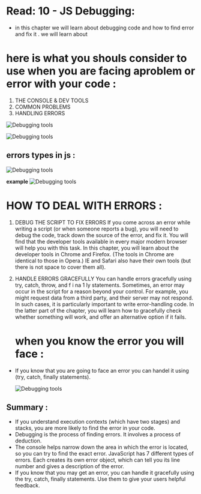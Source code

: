 # Read: 10 - JS Debugging:

- in this chapter we will learn about debugging code and how to find error and fix it .
  we will learn about

# here is what you shouls consider to use when you are facing aproblem or error with your code :

1.  THE CONSOLE & DEV TOOLS
2.  COMMON PROBLEMS
3.  HANDLING ERRORS

![Debugging tools](https://developers.google.com/web/tools/chrome-devtools/javascript/imgs/sources-annotated.png)

![Debugging tools](https://commandlinefanatic.com/art035f002.png)

## errors types in js :

![Debugging tools](https://www.tutsmake.com/wp-content/uploads/2020/05/Types-of-Errors-In-JavaScript.jpeg)

**example**
![Debugging tools](https://scontent.famm3-3.fna.fbcdn.net/v/t1.15752-9/160505418_468691634164769_8417252964819603234_n.jpg?_nc_cat=111&ccb=1-3&_nc_sid=ae9488&_nc_eui2=AeEkNlxarJt2jtEpdqrCKmX00zefNXBq0drTN581cGrR2unXiOy6-5TjeAohyRsy8hPzAZXt-0zOEzZXL3cyPBmr&_nc_ohc=X6Mxjx2CspcAX8Uadzb&_nc_ht=scontent.famm3-3.fna&oh=bda159adabfc2e7a5743de2c235cb71f&oe=6071CEB4)

# HOW TO DEAL WITH ERRORS :

1. DEBUG THE SCRIPT TO FIX ERRORS
   If you come across an error while writing a script
   (or when someone reports a bug), you will need to
   debug the code, track down the source of the error,
   and fix it.
   You will find that the developer tools available in
   every major modern browser will help you with
   this task. In this chapter, you will learn about the
   developer tools in Chrome and Firefox. (The tools in
   Chrome are identical to those in Opera.)
   IE and Safari also have their own tools (but there is
   not space to cover them all).

2. HANDLE ERRORS GRACEFULLY
   You can handle errors gracefully using try, catch,
   throw, and f i na 1 ly statements.
   Sometimes, an error may occur in the script for a
   reason beyond your control. For example, you might
   request data from a third party, and their server
   may not respond. In such cases, it is particularly
   important to write error-handling code.
   In the latter part of the chapter, you will learn how to
   gracefully check whether something will work, and
   offer an alternative option if it fails.

   # when you know the error you will face :

- If you know that you are going to face an error you can handel it using (try, catch, finally statements).

  ![Debugging tools](https://i.ytimg.com/vi/GYWUr7xlK-w/maxresdefault.jpg)

## Summary :

- If you understand execution contexts (which have two
  stages) and stacks, you are more likely to find the error
  in your code.
- Debugging is the process of finding errors. It involves a
  process of deduction.
- The console helps narrow down the area in which the
  error is located, so you can try to find the exact error.
  JavaScript has 7 different types of errors. Each creates
  its own error object, which can tell you its line number and gives a description of the error.
- If you know that you may get an error, you can handle
  it gracefully using the try, catch, finally statements.
  Use them to give your users helpful feedback.
